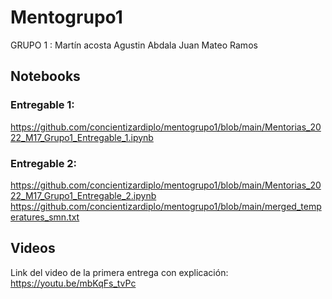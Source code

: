 # Mentogrupo1
GRUPO 1 :
Martín acosta 
Agustin Abdala 
Juan Mateo Ramos

## Notebooks
### Entregable 1:
https://github.com/concientizardiplo/mentogrupo1/blob/main/Mentorias_2022_M17_Grupo1_Entregable_1.ipynb
### Entregable 2:
https://github.com/concientizardiplo/mentogrupo1/blob/main/Mentorias_2022_M17_Grupo1_Entregable_2.ipynb
https://github.com/concientizardiplo/mentogrupo1/blob/main/merged_temperatures_smn.txt

## Videos
Link del video de la primera entrega con explicación: https://youtu.be/mbKqFs_tvPc
